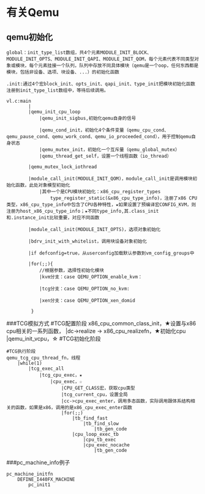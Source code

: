 # 有关Qemu #


## qemu初始化
	global：init_type_list数组，共4个元素MODULE_INIT_BLOCK、MODULE_INIT_OPTS、MODULE_INIT_QAPI、MODULE_INIT_QOM，每个元素代表不同类型对象或模块，每个元素挂接一个队列，队列中存放不同具体模块（qemu是一个oop，任何东西都是模块，包括非设备、选项、块设备、...）的初始化函数
	
	.init:通过4个宏block_init、opts_init、qapi_init、type_init把模块初始化函数注册到init_type_list数组中，等待后续调用。
		
	vl.c:main
			|
			|qemu_init_cpu_loop
				|qemu_init_sigbus,初始化qemu自身的信号

				|qemu_cond_init，初始化4个条件变量（qemu_cpu_cond、qemu_pause_cond、qemu_work_cond、qemu_io_proceeded_cond），用于控制qemu自身状态
				|qemu_mutex_init，初始化一个互斥量（qemu_global_mutex）
				|qemu_thread_get_self，设置一个线程函数（io_thread）
			
			|qemu_mutex_lock_iothread

			|module_call_init(MODULE_INIT_QOM)，module_call_init是调用模块初始化函数，此处对象模型初始化
				|其中一个是CPU模块初始化：x86_cpu_register_types
					type_register_static(&x86_cpu_type_info)，注册了x86 CPU类型，x86_cpu_type_info中包含了CPU各种特性，★如果设置了预编译宏CONFIG_KVM，则注册为host_x86_cpu_type_info；★不同type_info,其.class_init和.instance_init比较重要，对应不同函数 

			|module_call_init(MODULE_INIT_OPTS)，选项对象初始化

			|bdrv_init_with_whitelist，调用块设备对象初始化

			|if defconfig=true，从userconfig加载默认参数到vm_config_groups中
			
			|for(;;){
				//根据参数，选择性初始化模块
				|kvm分支：case QEMU_OPTION_enable_kvm：
				
				|tcg分支：case QEMU_OPTION_no_kvm:

				|xen分支：case QEMU_OPTION_xen_domid
					
			 }


###TCG模拟方式
	#TCG配置阶段
	x86_cpu_common_class_init，★设置与x86 cpu相关的一系列函数，
		|dc->realize -> x86_cpu_realizefn，★初始化cpu
							|qemu_init_vcpu，☆
	#TCG初始化阶段
		
	#TCG执行阶段
	qemu_tcg_cpu_thread_fn，线程
		|while(1)
			|tcg_exec_all
				|tcg_cpu_exec，★
					|cpu_exec，☆
						|CPU_GET_CLASS宏，获取cpu类型
						|tcg_current_cpu，设置全局
						|cc->cpu_exec_enter，调用多态函数，实际调用跟体系结构相关的函数，如果是x86，调用的是x86_cpu_exec_enter函数
						|for(;;)
							|tb_find_fast
								|tb_find_slow
									|tb_gen_code
							|cpu_loop_exec_tb
								|cpu_tb_exec
								|cpu_exec_nocache
									|tb_gen_code

###pc_machine_info例子

	pc_machine_initfn
		DEFINE_I440FX_MACHINE
			pc_init1